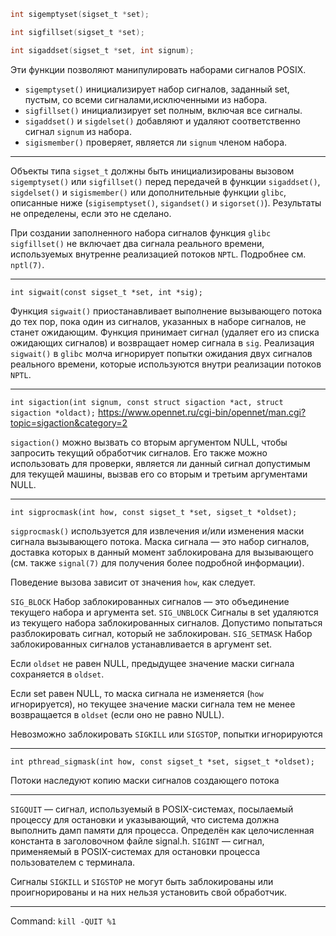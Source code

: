 ```c
int sigemptyset(sigset_t *set);

int sigfillset(sigset_t *set);

int sigaddset(sigset_t *set, int signum);
```

Эти функции позволяют манипулировать наборами сигналов POSIX.

- `sigemptyset()` 
	инициализирует набор сигналов, заданный set, пустым, со всеми сигналами,исключенными из набора.
- `sigfillset()` 
	инициализирует set полным, включая все сигналы.
- `sigaddset()` и `sigdelset()` 
	добавляют и удаляют соответственно сигнал `signum` из набора.
- `sigismember()` 
	проверяет, является ли `signum` членом набора.

---

Объекты типа `sigset_t` должны быть инициализированы вызовом `sigemptyset()` или `sigfillset()` перед передачей в функции `sigaddset()`, `sigdelset()` и `sigismember()` или дополнительные функции `glibc`, описанные ниже (`sigisemptyset()`, `sigandset()` и `sigorset()`). Результаты не определены, если это не сделано.

При создании заполненного набора сигналов функция `glibc` `sigfillset()` не включает два сигнала реального времени, используемых внутренне реализацией потоков `NPTL`. Подробнее см. `nptl(7)`.

---

`int sigwait(const sigset_t *set, int *sig);`

Функция `sigwait()` приостанавливает выполнение вызывающего потока до тех пор, пока один из сигналов, указанных в наборе сигналов, не станет ожидающим. Функция принимает сигнал (удаляет его из списка ожидающих сигналов) и возвращает номер сигнала в `sig`. Реализация `sigwait()` в `glibc` молча игнорирует попытки ожидания двух сигналов реального времени, которые используются внутри реализации потоков `NPTL`.

---

`int sigaction(int signum, const struct sigaction *act, struct sigaction *oldact);`
https://www.opennet.ru/cgi-bin/opennet/man.cgi?topic=sigaction&category=2

`sigaction()` можно вызвать со вторым аргументом NULL, чтобы запросить текущий обработчик сигналов. Его также можно использовать для проверки, является ли данный сигнал допустимым для текущей машины, вызвав его со вторым и третьим аргументами NULL.

---

`int sigprocmask(int how, const sigset_t *set, sigset_t *oldset);`

`sigprocmask()` используется для извлечения и/или изменения маски сигнала вызывающего потока. Маска сигнала — это набор сигналов, доставка которых в данный момент заблокирована для вызывающего (см. также `signal(7)` для получения более подробной информации).

Поведение вызова зависит от значения `how`, как следует.

`SIG_BLOCK`
	Набор заблокированных сигналов — это объединение текущего набора и аргумента set.
`SIG_UNBLOCK`
	Сигналы в set удаляются из текущего набора заблокированных сигналов. Допустимо попытаться разблокировать сигнал, который не заблокирован.
`SIG_SETMASK`
	Набор заблокированных сигналов устанавливается в аргумент set.

Если `oldset` не равен NULL, предыдущее значение маски сигнала сохраняется в `oldset`.

Если set равен NULL, то маска сигнала не изменяется (`how` игнорируется), но текущее значение маски сигнала тем не менее возвращается в `oldset` (если оно не равно NULL).

Невозможно заблокировать `SIGKILL` или `SIGSTOP`, попытки игнорируются

---

`int pthread_sigmask(int how, const sigset_t *set, sigset_t *oldset);`

Потоки наследуют копию маски сигналов создающего потока

---

`SIGQUIT` — сигнал, используемый в POSIX-системах, посылаемый процессу для остановки и указывающий, что система должна выполнить дамп памяти для процесса. Определён как целочисленная константа в заголовочном файле signal.h. 
`SIGINT` — сигнал, применяемый в POSIX-системах для остановки процесса пользователем с терминала.

Сигналы `SIGKILL` и `SIGSTOP` не могут быть заблокированы или проигнорированы и на них нельзя установить свой обработчик.

---

Command:
`kill -QUIT %1`

